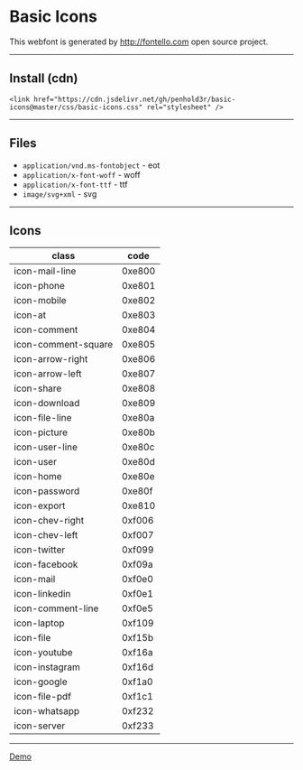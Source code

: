 <link href="https://cdn.jsdelivr.net/gh/penhold3r/basic-icons@master/css/basic-icons.css" rel="stylesheet" />

# Basic Icons

This webfont is generated by http://fontello.com open source project.

---

## Install (cdn)

`<link href="https://cdn.jsdelivr.net/gh/penhold3r/basic-icons@master/css/basic-icons.css" rel="stylesheet" />`

---

## Files

-  `application/vnd.ms-fontobject` - eot
-  `application/x-font-woff` - woff
-  `application/x-font-ttf` - ttf
-  `image/svg+xml` - svg

---

## Icons

| class               | code   |
| ------------------- | ------ |
| icon-mail-line      | 0xe800 |
| icon-phone          | 0xe801 |
| icon-mobile         | 0xe802 |
| icon-at             | 0xe803 |
| icon-comment        | 0xe804 |
| icon-comment-square | 0xe805 |
| icon-arrow-right    | 0xe806 |
| icon-arrow-left     | 0xe807 |
| icon-share          | 0xe808 |
| icon-download       | 0xe809 |
| icon-file-line      | 0xe80a |
| icon-picture        | 0xe80b |
| icon-user-line      | 0xe80c |
| icon-user           | 0xe80d |
| icon-home           | 0xe80e |
| icon-password       | 0xe80f |
| icon-export         | 0xe810 |
| icon-chev-right     | 0xf006 |
| icon-chev-left      | 0xf007 |
| icon-twitter        | 0xf099 |
| icon-facebook       | 0xf09a |
| icon-mail           | 0xf0e0 |
| icon-linkedin       | 0xf0e1 |
| icon-comment-line   | 0xf0e5 |
| icon-laptop         | 0xf109 |
| icon-file           | 0xf15b |
| icon-youtube        | 0xf16a |
| icon-instagram      | 0xf16d |
| icon-google         | 0xf1a0 |
| icon-file-pdf       | 0xf1c1 |
| icon-whatsapp       | 0xf232 |
| icon-server         | 0xf233 |

---

[Demo](https://penhold3r.github.io/basic-icons/)
